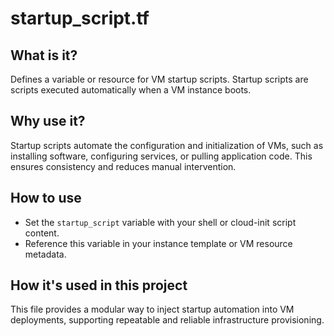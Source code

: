 # startup_script.tf

## What is it?
Defines a variable or resource for VM startup scripts. Startup scripts are scripts executed automatically when a VM instance boots.

## Why use it?
Startup scripts automate the configuration and initialization of VMs, such as installing software, configuring services, or pulling application code. This ensures consistency and reduces manual intervention.

## How to use
- Set the `startup_script` variable with your shell or cloud-init script content.
- Reference this variable in your instance template or VM resource metadata.

## How it's used in this project
This file provides a modular way to inject startup automation into VM deployments, supporting repeatable and reliable infrastructure provisioning.
